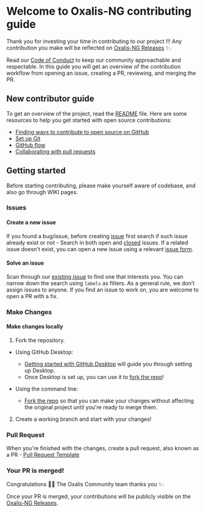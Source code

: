 # Welcome to Oxalis-NG contributing guide <!-- omit in toc -->

Thank you for investing your time in contributing to our project !!!
Any contribution you make will be reflected on [Oxalis-NG Releases](https://github.com/OxalisCommunity/oxalis-ng/releases) :sparkles:.

Read our [Code of Conduct](./CODE_OF_CONDUCT.md) to keep our community approachable and respectable.
In this guide you will get an overview of the contribution workflow from opening an issue, creating a PR, reviewing, and merging the PR.

## New contributor guide

To get an overview of the project, read the [README](./README.md) file. Here are some resources to help you get started with open source contributions:

- [Finding ways to contribute to open source on GitHub](https://docs.github.com/en/get-started/exploring-projects-on-github/finding-ways-to-contribute-to-open-source-on-github)
- [Set up Git](https://docs.github.com/en/get-started/getting-started-with-git/set-up-git)
- [GitHub flow](https://docs.github.com/en/get-started/using-github/github-flow)
- [Collaborating with pull requests](https://docs.github.com/en/github/collaborating-with-pull-requests)


## Getting started

Before starting contributing, please make yourself aware of codebase, and also go through WIKI pages. 

### Issues

#### Create a new issue

If you found a bug/issue, before creating [issue](https://github.com/OxalisCommunity/oxalis-ng/issues) first search if such issue already exist or not - Search in both open and [closed](https://github.com/OxalisCommunity/oxalis-ng/issues?q=is%3Aissue%20state%3Aclosed) issues.
If a related issue doesn't exist, you can open a new issue using a relevant [issue form](https://github.com/OxalisCommunity/oxalis-ng/issues/new/choose).

#### Solve an issue

Scan through our [existing issue](https://github.com/OxalisCommunity/oxalis-ng/issues) to find one that interests you. You can narrow down the search using `labels` as filters. 
As a general rule, we don’t assign issues to anyone. If you find an issue to work on, you are welcome to open a PR with a fix.

### Make Changes

#### Make changes locally

1. Fork the repository.
- Using GitHub Desktop:
  - [Getting started with GitHub Desktop](https://docs.github.com/en/desktop/installing-and-configuring-github-desktop/getting-started-with-github-desktop) will guide you through setting up Desktop.
  - Once Desktop is set up, you can use it to [fork the repo](https://docs.github.com/en/desktop/contributing-and-collaborating-using-github-desktop/cloning-and-forking-repositories-from-github-desktop)!

- Using the command line:
  - [Fork the repo](https://docs.github.com/en/github/getting-started-with-github/fork-a-repo#fork-an-example-repository) so that you can make your changes without affecting the original project until you're ready to merge them.

2. Create a working branch and start with your changes!

### Pull Request

When you're finished with the changes, create a pull request, also known as a PR - [Pull Request Template](https://github.com/OxalisCommunity/oxalis-ng/blob/master/pull_request_template.md) 

### Your PR is merged!

Congratulations :tada::tada: The Oxalis Community team thanks you :sparkles:.

Once your PR is merged, your contributions will be publicly visible on the [Oxalis-NG Releases](https://github.com/OxalisCommunity/oxalis-ng/releases).
